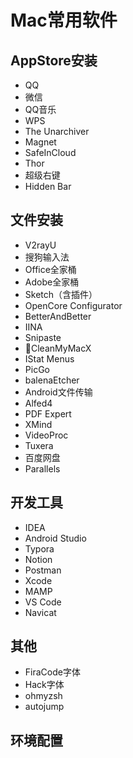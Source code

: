 # Mac常用软件

## AppStore安装

- QQ
- 微信
- QQ音乐
- WPS
- The Unarchiver
- Magnet
- SafeInCloud
- Thor
- 超级右键
- Hidden Bar

## 文件安装

- V2rayU
- 搜狗输入法
- Office全家桶
- Adobe全家桶
- Sketch（含插件）
- OpenCore Configurator
- BetterAndBetter
- IINA
- Snipaste
- CleanMyMacX
- IStat Menus
- PicGo
- balenaEtcher
- Android文件传输
- Alfed4
- PDF Expert
- XMind
- VideoProc
- Tuxera
- 百度网盘
- Parallels

## 开发工具

- IDEA
- Android Studio
- Typora
- Notion
- Postman
- Xcode
- MAMP
- VS Code
- Navicat

## 其他

- FiraCode字体
- Hack字体
- ohmyzsh
- autojump

## 环境配置



